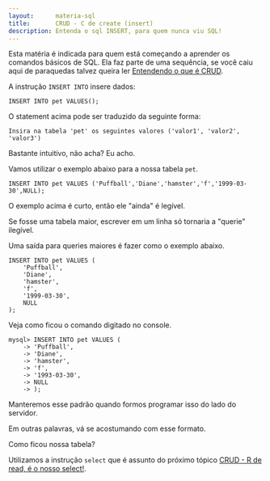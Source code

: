 ```yaml
---
layout:      materia-sql
title:       CRUD - C de create (insert)
description: Entenda o sql INSERT, para quem nunca viu SQL!
---
```


Esta matéria é indicada para quem está começando a aprender os comandos básicos de SQL. Ela faz parte de uma sequência, se
você caiu aqui de paraquedas talvez queira ler [Entendendo o que é CRUD](../mysql-crud).

A instrução `INSERT INTO` insere dados:

    INSERT INTO pet VALUES();

O statement acima pode ser traduzido da seguinte forma: 

    Insira na tabela 'pet' os seguintes valores ('valor1', 'valor2', 'valor3')

Bastante intuitivo, não acha? Eu acho.

Vamos utilizar o exemplo abaixo para a nossa tabela `pet`.

    INSERT INTO pet VALUES ('Puffball','Diane','hamster','f','1999-03-30',NULL);

O exemplo acima é curto, então ele "ainda" é legível. 

Se fosse uma tabela maior, escrever em um linha só tornaria a "querie" ilegível.

Uma saída para queries maiores é fazer como o exemplo abaixo.

    INSERT INTO pet VALUES (
        'Puffball',
        'Diane',
        'hamster',
        'f',
        '1999-03-30',
        NULL
    );

Veja como ficou o comando digitado no console.

    mysql> INSERT INTO pet VALUES ( 
        -> 'Puffball',
        -> 'Diane',
        -> 'hamster',
        -> 'f',
        -> '1993-03-30',
        -> NULL
        -> );

Manteremos esse padrão quando formos programar isso do lado do servidor.

Em outras palavras, vá se acostumando com esse formato.

Como ficou nossa tabela? 

Utilizamos a instrução `select` que é assunto do próximo tópico [CRUD - R de read, é o nosso select!](../mysql-crud-read/).